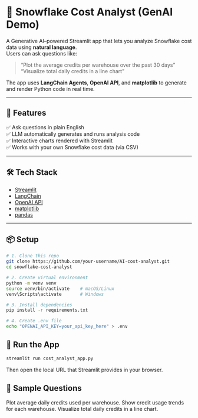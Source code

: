 # 🧠 Snowflake Cost Analyst (GenAI Demo)

A Generative AI–powered Streamlit app that lets you analyze Snowflake cost data using **natural language**.  
Users can ask questions like:

> “Plot the average credits per warehouse over the past 30 days”  
> “Visualize total daily credits in a line chart”

The app uses **LangChain Agents**, **OpenAI API**, and **matplotlib** to generate and render Python code in real time.

---

## 🚀 Features

✅ Ask questions in plain English  
✅ LLM automatically generates and runs analysis code  
✅ Interactive charts rendered with Streamlit  
✅ Works with your own Snowflake cost data (via CSV)

---

## 🛠️ Tech Stack

- [Streamlit](https://streamlit.io/)
- [LangChain](https://www.langchain.com/)
- [OpenAI API](https://platform.openai.com/)
- [matplotlib](https://matplotlib.org/)
- [pandas](https://pandas.pydata.org/)

---

## 📦 Setup

```bash
# 1. Clone this repo
git clone https://github.com/your-username/AI-cost-analyst.git
cd snowflake-cost-analyst

# 2. Create virtual environment
python -m venv venv
source venv/bin/activate    # macOS/Linux
venv\Scripts\activate       # Windows

# 3. Install dependencies
pip install -r requirements.txt

# 4. Create .env file
echo "OPENAI_API_KEY=your_api_key_here" > .env
```

## 🧪 Run the App

```bash
streamlit run cost_analyst_app.py
```

Then open the local URL that Streamlit provides in your browser.

## 📌 Sample Questions
Plot average daily credits used per warehouse.
Show credit usage trends for each warehouse.
Visualize total daily credits in a line chart.



